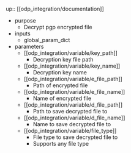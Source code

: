 up:: [[odp_integration/documentation]]

- purpose
	- Decrypt pgp encrypted file
- inputs
	- global_param_dict
- parameters
	- [[odp_integration/variable/key_path]]
		- Decryption key file path
	- [[odp_integration/variable/key_name]]
		- Decryption key name
	- [[odp_integration/variable/e_file_path]]
		- Path of encrypted file
	- [[odp_integration/variable/e_file_name]]
		- Name of encrypted file
	- [[odp_integration/variable/d_file_path]]
		- Path to save decrypted file to
	- [[odp_integration/variable/d_file_name]]
		- Name to save decrypted file to
	- [[odp_integration/variable/file_type]]
		- File type to save decrypted file to
		- Supports any file type
